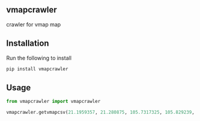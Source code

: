 ## vmapcrawler
crawler for vmap map

## Installation
Run the following to install
```python
pip install vmapcrawler
```

## Usage
```python
from vmapcrawler import vmapcrawler

vmapcrawler.getvmapcsv(21.1959357, 21.280875, 105.7317325, 105.829239, 100, '/home/vuviethung/Desktop/alo.csv' , continue_num= -1)
```
